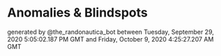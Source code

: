 # Anomalies & Blindspots

generated by @the_randonautica_bot between Tuesday, September 29, 2020 5:05:02.187 PM GMT and Friday, October 9, 2020 4:25:27.207 AM GMT
